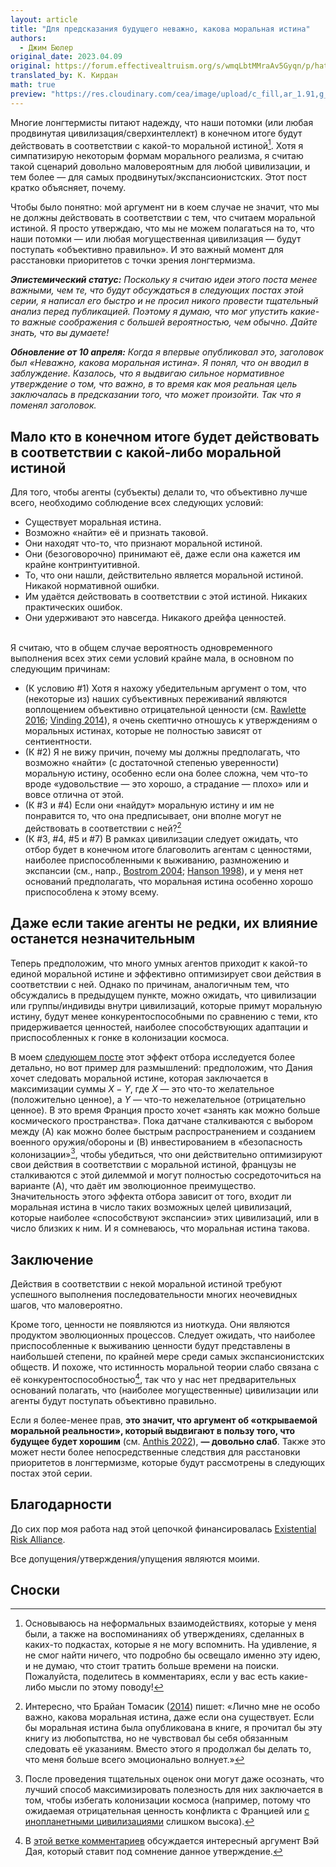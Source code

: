 ```yaml
---
layout: article
title: "Для предсказания будущего неважно, какова моральная истина"
authors:
  - Джим Бюлер
original_date: 2023.04.09
original: https://forum.effectivealtruism.org/s/wmqLbtMMraAv5Gyqn/p/hat6TafzAoDx97N6j
translated_by: К. Кирдан
math: true
preview: "https://res.cloudinary.com/cea/image/upload/c_fill,ar_1.91,g_auto/SocialPreview/o16nyr34czgsc3lyrjwb"
---
```

Многие лонгтермисты питают надежду, что наши потомки (или любая продвинутая цивилизация/сверхинтеллект) в конечном итоге будут действовать в соответствии с какой-то моральной истиной[^1]. Хотя я симпатизирую некоторым формам морального реализма, я считаю такой сценарий довольно маловероятным для любой цивилизации, и тем более — для самых продвинутых/экспансионистских. Этот пост кратко объясняет, почему.

Чтобы было понятно: мой аргумент ни в коем случае не значит, что мы не должны действовать в соответствии с тем, что считаем моральной истиной. Я просто утверждаю, что мы не можем полагаться на то, что наши потомки — или любая могущественная цивилизация — будут поступать «объективно правильно». И это важный момент для расстановки приоритетов с точки зрения лонгтермизма.

***Эпистемический статус:*** _Поскольку я считаю идеи этого поста менее важными, чем те, что будут обсуждаться в следующих постах этой серии, я написал его быстро и не просил никого провести тщательный анализ перед публикацией. Поэтому я думаю, что мог упустить какие-то важные соображения с большей вероятностью, чем обычно. Дайте знать, что вы думаете!_

***Обновление от 10 апреля:*** _Когда я впервые опубликовал это, заголовок был «Неважно, какова моральная истина». Я понял, что он вводил в заблуждение. Казалось, что я выдвигаю сильное нормативное утверждение о том, что важно, в то время как моя реальная цель заключалась в предсказании того, что может произойти. Так что я поменял заголовок._

## Мало кто в конечном итоге будет действовать в соответствии с какой-либо моральной истиной

Для того, чтобы агенты (субъекты) делали то, что объективно лучше всего, необходимо соблюдение всех следующих условий:

- Существует моральная истина.
- Возможно «найти» её и признать таковой.
- Они находят что-то, что признают моральной истиной.
- Они (безоговорочно) принимают её, даже если она кажется им крайне контринтуитивной.
- То, что они нашли, действительно является моральной истиной. Никакой нормативной ошибки.
- Им удаётся действовать в соответствии с этой истиной. Никаких практических ошибок.
- Они удерживают это навсегда. Никакого дрейфа ценностей.<br><br>

Я считаю, что в общем случае вероятность одновременного выполнения всех этих семи условий крайне мала, в основном по следующим причинам:

- (К условию #1) Хотя я нахожу убедительным аргумент о том, что (некоторые из) наших субъективных переживаний являются воплощением объективно отрицательной ценности (см. [Rawlette 2016](https://www.amazon.com/Feeling-Value-Grounded-Phenomenal-Consciousness/dp/1534768017); [Vinding 2014](https://www.amazon.co.uk/Moral-Truths-Foundation-Magnus-Vinding-ebook/dp/B00P4MNBF0)), я очень скептично отношусь к утверждениям о моральных истинах, которые не полностью зависят от сентиентности.
- (К #2) Я не вижу причин, почему мы должны предполагать, что возможно «найти» (с достаточной степенью уверенности) моральную истину, особенно если она более сложна, чем что-то вроде «удовольствие — это хорошо, а страдание — плохо» или и вовсе отлична от этой.
- (К #3 и #4) Если они «найдут» моральную истину и им не понравится то, что она предписывает, они вполне могут не действовать в соответствии с ней?[^2]
- (К #3, #4, #5 и #7) В рамках цивилизации следует ожидать, что отбор будет в конечном итоге благоволить агентам с ценностями, наиболее приспособленными к выживанию, размножению и экспансии (см., напр., [Bostrom 2004](https://nickbostrom.com/fut/evolution); [Hanson 1998](https://mason.gmu.edu/~rhanson/filluniv.pdf)), и у меня нет оснований предполагать, что моральная истина особенно хорошо приспособлена к этому всему.

## Даже если такие агенты не редки, их влияние останется незначительным

Теперь предположим, что много умных агентов приходит к какой-то единой моральной истине и эффективно оптимизирует свои действия в соответствии с ней. Однако по причинам, аналогичным тем, что обсуждались в предыдущем пункте, можно ожидать, что цивилизации или группы/индивиды внутри цивилизаций, которые примут моральную истину, будут менее конкурентоспособными по сравнению с теми, кто придерживается ценностей, наиболее способствующих адаптации и приспособленных к гонке в колонизации космоса.

В моем [следующем посте](jim-buhler-the-grabby-values-selection-thesis.html) этот эффект отбора исследуется более детально, но вот пример для размышлений: предположим, что Дания хочет следовать моральной истине, которая заключается в максимизации суммы $X − Y$, где $X$ — это что-то желательное (положительно ценное), а $Y$ — что-то нежелательное (отрицательно ценное). В это время Франция просто хочет «занять как можно больше космического пространства». Пока датчане сталкиваются с выбором между (A) как можно более быстрым распространением и созданием военного оружия/обороны и (B) инвестированием в «безопасность колонизации»[^3], чтобы убедиться, что они действительно оптимизируют свои действия в соответствии с моральной истиной, французы не сталкиваются с этой дилеммой и могут полностью сосредоточиться на варианте (A), что даёт им эволюционное преимущество. Значительность этого эффекта отбора зависит от того, входит ли моральная истина в число таких возможных целей цивилизаций, которые наиболее «способствуют экспансии» этих цивилизаций, или в число близких к ним. И я сомневаюсь, что моральная истина такова.

## Заключение

Действия в соответствии с некой моральной истиной требуют успешного выполнения последовательности многих неочевидных шагов, что маловероятно.

Кроме того, ценности не появляются из ниоткуда. Они являются продуктом эволюционных процессов. Следует ожидать, что наиболее приспособленные к выживанию ценности будут представлены в наибольшей степени, по крайней мере среди самых экспансионистских обществ. И похоже, что истинность моральной теории слабо связана с её конкурентоспособностью[^4], так что у нас нет предварительных оснований полагать, что (наиболее могущественные) цивилизации или агенты будут поступать объективно правильно.

Если я более-менее прав, **это значит, что аргумент об «открываемой моральной реальности», который выдвигают в пользу того, что будущее будет хорошим** (см. [Anthis 2022](https://forum.effectivealtruism.org/posts/WebLP36BYDbMAKoa5/the-future-might-not-be-so-great#Discoverable_Moral_Reality)), **— довольно слаб**. Также это может нести более непосредственные следствия для расстановки приоритетов в лонгтермизме, которые будут рассмотрены в следующих постах этой серии.

## Благодарности

До сих пор моя работа над этой цепочкой финансировалась [Existential Risk Alliance](https://erafellowship.org/).

Все допущения/утверждения/упущения являются моими.

## Сноски

[^1]: Основываюсь на неформальных взаимодействиях, которые у меня были, а также на воспоминаниях об утверждениях, сделанных в каких-то подкастах, которые я не могу вспомнить. На удивление, я не смог найти ничего, что подробно бы освещало именно эту идею, и не думаю, что стоит тратить больше времени на поиски. Пожалуйста, поделитесь в комментариях, если у вас есть какие-либо мысли по этому поводу!

[^2]: Интересно, что Брайан Томасик ([2014](https://reducing-suffering.org/why-the-modesty-argument-for-moral-realism-fails/)) пишет: «Лично мне не особо важно, какова моральная истина, даже если она существует. Если бы моральная истина была опубликована в книге, я прочитал бы эту книгу из любопытства, но не чувствовал бы себя обязанным следовать её указаниям. Вместо этого я продолжал бы делать то, что меня больше всего эмоционально волнует.»

[^3]: После проведения тщательных оценок они могут даже осознать, что лучший способ максимизировать полезность для них заключается в том, чтобы избегать колонизации космоса (например, потому что ожидаемая отрицательная ценность конфликта с Францией или [с инопланетными цивилизациями](https://www.youtube.com/watch?v=jMouMl7RHk0) слишком высока).

[^4]: В [этой ветке комментариев](https://forum.effectivealtruism.org/posts/hat6TafzAoDx97N6j/it-doesn-t-matter-what-the-moral-truth-might-be?commentId=qKLdydHJ9cBZXTFfZ) обсуждается интересный аргумент Вэй Дая, который ставит под сомнение данное утверждение.
